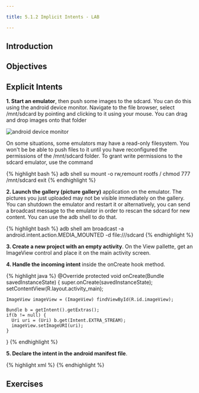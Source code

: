 ```yaml
---

title: 5.1.2 Implicit Intents - LAB

---
```


## Introduction



## Objectives

## Explicit Intents

**1. Start an emulator**, then push some images to the sdcard. You can do this using the android device monitor. Navigate to the file browser, select /mnt/sdcard by pointing and clicking to it using your mouse. You can drag and drop images onto that folder

![android device monitor](images/android-device-monitor.png)

On some situations, some emulators may have a read-only filesystem. You won't be be able to push files to it until you have reconfigured the permissions of the /mnt/sdcard folder. To grant write permissions to the sdcard emulator, use the command

{% highlight bash %}
adb shell
su
mount -o rw,remount rootfs /
chmod 777 /mnt/sdcard
exit
{% endhighlight %}

**2. Launch the gallery (picture gallery)** application on the emulator. The pictures you just uploaded may not be visible immediately on the gallery. You can shutdown the emulator and restart it or alternatively, you can send a broadcast message to the emulator in order to rescan the sdcard for new content. You can use the adb shell to do that.

{% highlight bash %}
adb shell am broadcast -a android.intent.action.MEDIA_MOUNTED -d file:///sdcard
{% endhighlight %}


**3. Create a new project with an empty activity**. On the View pallette, get an ImageView control and place it on the main activity screen.

**4. Handle the incoming intent** inside the onCreate hook method. 

{% highlight java %}
  @Override
  protected void onCreate(Bundle savedInstanceState) {
    super.onCreate(savedInstanceState);
    setContentView(R.layout.activity_main);

    ImageView imageView = (ImageView) findViewById(R.id.imageView);

    Bundle b = getIntent().getExtras();
    if(b != null) {
      Uri uri = (Uri) b.get(Intent.EXTRA_STREAM);
      imageView.setImageURI(uri);
    }
  }
{% endhighlight %}

**5. Declare the intent in the android manifest file**.

{% highlight xml %}
<intent-filter>
  <action android:name="android.intent.action.SEND"/>
  <category android:name="android.intent.category.DEFAULT"/>
  <data android:mimeType="image/*" />
</intent-filter>
{% endhighlight %}



## Exercises